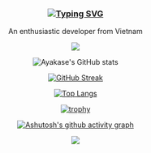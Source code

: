 <h3 align="center">

[![Typing SVG](https://readme-typing-svg.demolab.com/?lines=👋+Hi+there+-+こんにちは+-+I+am+An+:D&vCenter=true)](https://git.io/typing-svg)

</h3>
<p align="center">An enthusiastic developer from Vietnam</p>
<div align="center">

![](https://komarev.com/ghpvc/?username=ayakase&color=blue&style=for-the-badge)

![Ayakase's GitHub stats](https://github-readme-stats.vercel.app/api?username=ayakase&show_icons=true&theme=tokyonight)

[![GitHub Streak](https://streak-stats.demolab.com?user=ayakase&theme=tokyonight&card_width=467)](https://git.io/streak-stats)

[![Top Langs](https://github-readme-stats.vercel.app/api/top-langs/?username=ayakase&layout=compact&langs_count=20&theme=tokyonight&card_width=467)](https://github.com/anuraghazra/github-readme-stats)

[![trophy](https://github-profile-trophy.vercel.app/?username=ayakase&theme=discord&title=MultiLanguage,Commits,Repositories,Stars,Experience,Followers,PullRequest,Issues)](https://github.com/ryo-ma/github-profile-trophy)

[![Ashutosh's github activity graph](https://github-readme-activity-graph.vercel.app/graph?username=ayakase&theme=github-compact&line=628edb)](https://github.com/ayakase/github-readme-activity-graph)

![](https://svgshare.com/i/11VY.svg)

</div>
